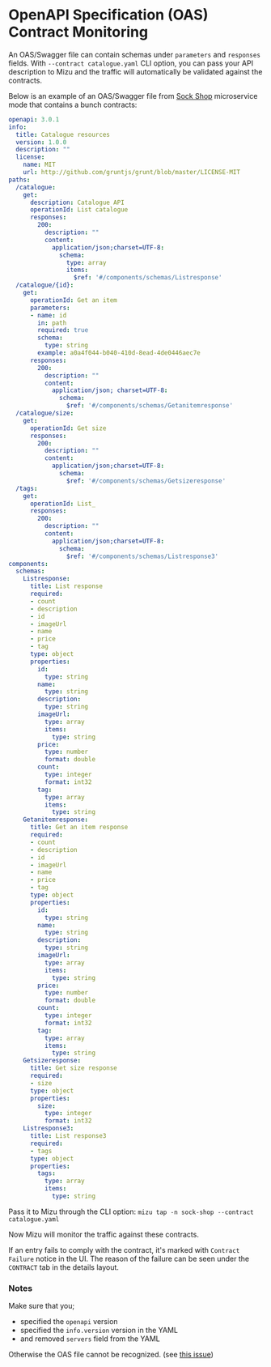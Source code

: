 # OpenAPI Specification (OAS) Contract Monitoring

An OAS/Swagger file can contain schemas under `parameters` and `responses` fields. With `--contract catalogue.yaml`
CLI option, you can pass your API description to Mizu and the traffic will automatically be validated
against the contracts.

Below is an example of an OAS/Swagger file from [Sock Shop](https://microservices-demo.github.io/) microservice mode
that contains a bunch contracts:

```yaml
openapi: 3.0.1
info:
  title: Catalogue resources
  version: 1.0.0
  description: ""
  license:
    name: MIT
    url: http://github.com/gruntjs/grunt/blob/master/LICENSE-MIT
paths:
  /catalogue:
    get:
      description: Catalogue API
      operationId: List catalogue
      responses:
        200:
          description: ""
          content:
            application/json;charset=UTF-8:
              schema:
                type: array
                items:
                  $ref: '#/components/schemas/Listresponse'
  /catalogue/{id}:
    get:
      operationId: Get an item
      parameters:
      - name: id
        in: path
        required: true
        schema:
          type: string
        example: a0a4f044-b040-410d-8ead-4de0446aec7e
      responses:
        200:
          description: ""
          content:
            application/json; charset=UTF-8:
              schema:
                $ref: '#/components/schemas/Getanitemresponse'
  /catalogue/size:
    get:
      operationId: Get size
      responses:
        200:
          description: ""
          content:
            application/json;charset=UTF-8:
              schema:
                $ref: '#/components/schemas/Getsizeresponse'
  /tags:
    get:
      operationId: List_
      responses:
        200:
          description: ""
          content:
            application/json;charset=UTF-8:
              schema:
                $ref: '#/components/schemas/Listresponse3'
components:
  schemas:
    Listresponse:
      title: List response
      required:
      - count
      - description
      - id
      - imageUrl
      - name
      - price
      - tag
      type: object
      properties:
        id:
          type: string
        name:
          type: string
        description:
          type: string
        imageUrl:
          type: array
          items:
            type: string
        price:
          type: number
          format: double
        count:
          type: integer
          format: int32
        tag:
          type: array
          items:
            type: string
    Getanitemresponse:
      title: Get an item response
      required:
      - count
      - description
      - id
      - imageUrl
      - name
      - price
      - tag
      type: object
      properties:
        id:
          type: string
        name:
          type: string
        description:
          type: string
        imageUrl:
          type: array
          items:
            type: string
        price:
          type: number
          format: double
        count:
          type: integer
          format: int32
        tag:
          type: array
          items:
            type: string
    Getsizeresponse:
      title: Get size response
      required:
      - size
      type: object
      properties:
        size:
          type: integer
          format: int32
    Listresponse3:
      title: List response3
      required:
      - tags
      type: object
      properties:
        tags:
          type: array
          items:
            type: string
```

Pass it to Mizu through the CLI option: `mizu tap -n sock-shop --contract catalogue.yaml`

Now Mizu will monitor the traffic against these contracts.

If an entry fails to comply with the contract, it's marked with `Contract Failure` notice in the UI.
The reason of the failure can be seen under the `CONTRACT` tab in the details layout.

### Notes

Make sure that you;

- specified the `openapi` version
- specified the `info.version` version in the YAML
- and removed `servers` field from the YAML

Otherwise the OAS file cannot be recognized. (see [this issue](https://github.com/getkin/kin-openapi/issues/356))
